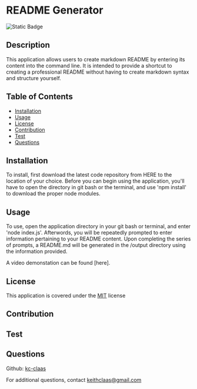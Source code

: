# README Generator
![Static Badge](https://img.shields.io/badge/License-MIT-blue)
## Description
This application allows users to create markdown README by entering its content into the command line. It is intended to provide a shortcut to creating a professional README without having to create markdown syntax and structure yourself.

## Table of Contents
- [Installation](#installation)
- [Usage](#usage)
- [License](#license)
- [Contribution](#contribution)
- [Test](#test)
- [Questions](#questions)

## Installation
To install, first download the latest code repository from HERE to the location of your choice. Before you can begin using the application, you'll have to open the directory in git bash or the terminal, and use 'npm install' to download the proper node modules.

## Usage
To use, open the application directory in your git bash or terminal, and enter 'node index.js'. Afterwords, you will be repeatedly prompted to enter information pertaining to your README content. Upon completing the series of prompts, a README.md will be generated in the /output directory using the information provided.

A video demonstation can be found [here].

## License
This application is covered under the [MIT](https://choosealicense.com/licenses/mit/) license

## Contribution


## Test


## Questions
Github: [kc-claas](github.com/kc-claas)

For additional questions, contact keithclaas@gmail.com
